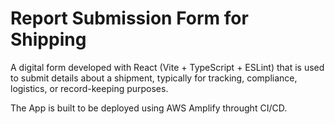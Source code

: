 # Report Submission Form for Shipping

A digital form developed with React (Vite + TypeScript + ESLint) that is used to submit details about a shipment, typically for tracking, compliance, logistics, or record-keeping purposes.

The App is built to be deployed using AWS Amplify throught CI/CD.
